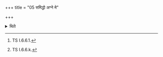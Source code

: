 +++
title = "05 समिद्धो अग्ने मे"

+++

<details><summary>थिते</summary>

5. With samiddho agne me dīdihi...[^1] he adds fuel to the Āhavanīya (fire); with vasumān yajño vasīyān bhūyāsam...[^2] he stands near the Āhavanīya praising it.  

[^1]: TS I.6.6.1.  

[^2]: TS I.6.6.k.
</details>
